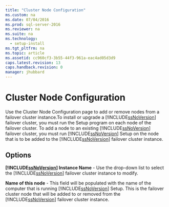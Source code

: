 ```yaml
---
title: "Cluster Node Configuration"
ms.custom: na
ms.date: 07/04/2016
ms.prod: sql-server-2016
ms.reviewer: na
ms.suite: na
ms.technology: 
  - setup-install
ms.tgt_pltfrm: na
ms.topic: article
ms.assetid: cc960cf3-3b55-44f3-961a-eac4ad05d3d9
caps.latest.revision: 13
caps.handback.revision: 0
manager: jhubbard
---
```

# Cluster Node Configuration
Use the Cluster Node Configuration page to add or remove nodes from a failover cluster instance.To install or upgrade a [!INCLUDE[ssNoVersion](../../Topics/TopicNameContainA/tokens/ssNoVersion_md.md)] failover cluster, you must run the Setup program on each node of the failover cluster. To add a node to an existing [!INCLUDE[ssNoVersion](../../Topics/TopicNameContainA/tokens/ssNoVersion_md.md)] failover cluster, you must run [!INCLUDE[ssNoVersion](../../Topics/TopicNameContainA/tokens/ssNoVersion_md.md)] Setup on the node that is to be added to the [!INCLUDE[ssNoVersion](../../Topics/TopicNameContainA/tokens/ssNoVersion_md.md)] failover cluster instance.  
  
## Options  
 **[!INCLUDE[ssNoVersion](../../Topics/TopicNameContainA/tokens/ssNoVersion_md.md)] Instance Name** - Use the drop-down list to select the [!INCLUDE[ssNoVersion](../../Topics/TopicNameContainA/tokens/ssNoVersion_md.md)] failover cluster instance to modify.  
  
 **Name of this node** - This field will be populated with the name of the computer that is running [!INCLUDE[ssNoVersion](../../Topics/TopicNameContainA/tokens/ssNoVersion_md.md)] Setup. This is the failover cluster node that will be added to or removed from the [!INCLUDE[ssNoVersion](../../Topics/TopicNameContainA/tokens/ssNoVersion_md.md)] failover cluster instance.